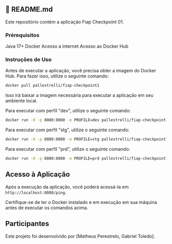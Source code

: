 ## 🚀 README.md

Este repositório contém a aplicação Fiap Checkpoint 01.

### Prérequisitos
Java 17+
Docker
Acesso a internet
Acesso ao Docker Hub


### Instruções de Uso

Antes de executar a aplicação, você precisa obter a imagem do Docker Hub. Para fazer isso, utilize o seguinte comando:

```bash
docker pull pallestrelli/fiap-checkpoint1
```

Isso irá baixar a imagem necessária para executar a aplicação em seu ambiente local.

Para executar com perfil "dev", utilize o seguinte comando:
```bash
docker run -d -p 8080:8080 -e PROFILE=dev pallestrelli/fiap-checkpoint1
```

Para executar com perfil "stg", utilize o seguinte comando:

```bash
docker run -d -p 8080:8080 -e PROFILE=stg pallestrelli/fiap-checkpoint1
```

Para executar com perfil "prd", utilize o seguinte comando:
```bash
docker run -d -p 8080:8080 -e PROFILE=prd pallestrelli/fiap-checkpoint1
```

## Acesso à Aplicação
Após a execução da aplicação, você poderá acessá-la em `http://localhost:8080/ping`.

Certifique-se de ter o Docker instalado e em execução em sua máquina antes de executar os comandos acima.

## Participantes

Este projeto foi desenvolvido por [Matheus Perestrelo, Gabriel Toledo].

